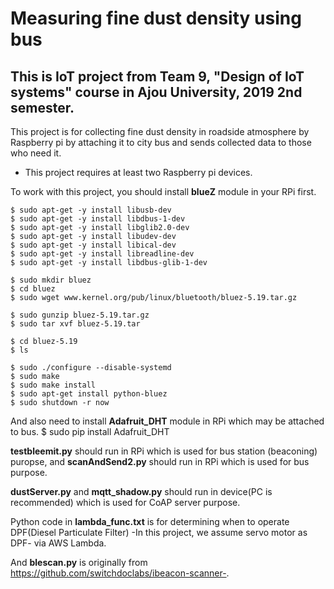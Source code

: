 # Measuring fine dust density using bus

## This is IoT project from Team 9, "Design of IoT systems" course in Ajou University, 2019 2nd semester.
This project is for collecting fine dust density in roadside atmosphere by Raspberry pi by attaching it to city bus and sends collected data to those who need it.

* This project requires at least two Raspberry pi devices.

To work with this project, you should install **blueZ** module in your RPi first.

    $ sudo apt-get -y install libusb-dev 
    $ sudo apt-get -y install libdbus-1-dev 
    $ sudo apt-get -y install libglib2.0-dev 
    $ sudo apt-get -y install libudev-dev 
    $ sudo apt-get -y install libical-dev 
    $ sudo apt-get -y install libreadline-dev 
    $ sudo apt-get -y install libdbus-glib-1-dev

    $ sudo mkdir bluez 
    $ cd bluez 
    $ sudo wget www.kernel.org/pub/linux/bluetooth/bluez-5.19.tar.gz 

    $ sudo gunzip bluez-5.19.tar.gz
    $ sudo tar xvf bluez-5.19.tar

    $ cd bluez-5.19
    $ ls

    $ sudo ./configure --disable-systemd
    $ sudo make 
    $ sudo make install 
    $ sudo apt-get install python-bluez 
    $ sudo shutdown -r now

And also need to install **Adafruit_DHT** module in RPi which may be attached to bus.
    $ sudo pip install Adafruit_DHT

__testbleemit.py__ should run in RPi which is used for bus station (beaconing) puropse, and __scanAndSend2.py__ should run in RPi which is used for bus purpose.

__dustServer.py__ and __mqtt_shadow.py__ should run in device(PC is recommended) which is used for CoAP server purpose.

Python code in __lambda_func.txt__ is for determining when to operate DPF(Diesel Particulate Filter) -In this project, we assume servo motor as DPF- via AWS Lambda.


And __blescan.py__ is originally from https://github.com/switchdoclabs/ibeacon-scanner-.

